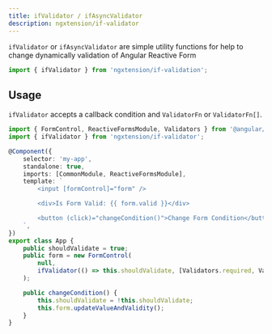 ```yaml
---
title: ifValidator / ifAsyncValidator
description: ngxtension/if-validator
---
```


`ifValidator` or `ifAsyncValidator` are simple utility functions for help to change dynamically validation of Angular Reactive Form

```ts
import { ifValidator } from 'ngxtension/if-validation';
```

## Usage

`ifValidator` accepts a callback condition and `ValidatorFn` or `ValidatorFn[]`.

```ts
import { FormControl, ReactiveFormsModule, Validators } from '@angular/forms';
import { ifValidator } from 'ngxtension/if-validator';

@Component({
	selector: 'my-app',
	standalone: true,
	imports: [CommonModule, ReactiveFormsModule],
	template: `
		<input [formControl]="form" />

		<div>Is Form Valid: {{ form.valid }}</div>

		<button (click)="changeCondition()">Change Form Condition</button>
	`,
})
export class App {
	public shouldValidate = true;
	public form = new FormControl(
		null,
		ifValidator(() => this.shouldValidate, [Validators.required, Validators.email])
	);

	public changeCondition() {
		this.shouldValidate = !this.shouldValidate;
		this.form.updateValueAndValidity();
	}
}
```
